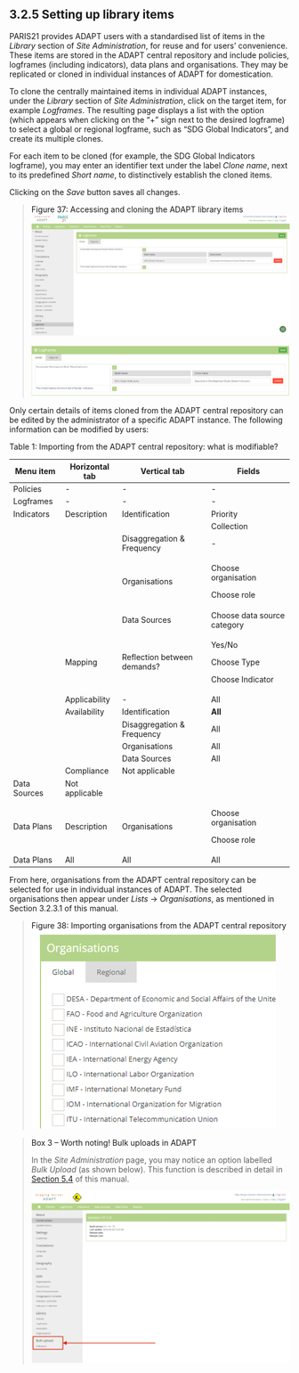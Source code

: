 ## 3.2.5 Setting up library items <!-- {docsify-ignore} -->

PARIS21 provides ADAPT users with a standardised list of items in the
*Library* section of *Site Administration*, for reuse and for users’
convenience. These items are stored in the ADAPT central repository and
include policies, logframes (including indicators), data plans and
organisations. They may be replicated or cloned in individual instances
of ADAPT for domestication.

To clone the centrally maintained items in individual ADAPT instances,
under the *Library* section of *Site Administration*, click on the
target item, for example *Logframes*. The resulting page displays a list
with the option (which appears when clicking on the “+” sign next to the
desired logframe) to select a global or regional logframe, such as “SDG
Global Indicators”, and create its multiple clones.

For each item to be cloned (for example, the SDG Global Indicators
logframe), you may enter an identifier text under the label *Clone
name*, next to its predefined *Short name*, to distinctively establish
the cloned items.

Clicking on the *Save* button saves all changes.

><a id="figure37" class="figure-title">Figure 37: Accessing and cloning the ADAPT library items</a>
><img src="ADAPTmedia\media\image36.png" class="figures" />
>
><img src="ADAPTmedia\media\image37.png" class="figures" />

Only certain details of items cloned from the ADAPT central repository
can be edited by the administrator of a specific ADAPT instance. The
following information can be modified by users:

<a id="table1" class="table-title">Table 1: Importing from the ADAPT central repository: what is modifiable?</a>
<table class="tables">
  <thead>
    <tr>
      <th><strong>Menu item</strong></th>
      <th><strong>Horizontal tab</strong></th>
      <th><strong>Vertical tab</strong></th>
      <th><strong>Fields</strong></th>
    </tr>
  </thead>
  <tbody>
    <tr>
      <td>Policies</td>
      <td>-</td>
      <td>-</td>
      <td>-</td>
    </tr>
    <tr>
      <td>Logframes</td>
      <td>-</td>
      <td>-</td>
      <td>-</td>
    </tr>
    <tr>
      <td>Indicators</td>
      <td>Description</td>
      <td>Identification</td>
      <td>Priority</td>
    </tr>
    <tr>
      <td></td>
      <td></td>
      <td></td>
      <td>Collection</td>
    </tr>
    <tr>
      <td></td>
      <td></td>
      <td>Disaggregation &amp; Frequency</td>
      <td>-</td>
    </tr>
    <tr>
      <td></td>
      <td></td>
      <td>Organisations</td>
      <td><p>Choose organisation</p><p>Choose role</p></td>
    </tr>
    <tr>
      <td></td>
      <td></td>
      <td>Data Sources</td>
      <td>Choose data source category</td>
    </tr>
    <tr>
      <td></td>
      <td>Mapping</td>
      <td>Reflection between demands?</td>
      <td><p>Yes/No</p><p>Choose Type</p><p>Choose Indicator</p></td>
    </tr>
    <tr>
      <td></td>
      <td>Applicability</td>
      <td>-</td>
      <td>All</td>
    </tr>
    <tr>
      <td></td>
      <td>Availability</td>
      <td>Identification</td>
      <td><strong>All</strong></td>
    </tr>
    <tr>
      <td></td>
      <td></td>
      <td>Disaggregation &amp; Frequency</td>
      <td>All</td>
    </tr>
    <tr>
      <td></td>
      <td></td>
      <td>Organisations</td>
      <td>All</td>
    </tr>
    <tr>
      <td></td>
      <td></td>
      <td>Data Sources</td>
      <td>All</td>
    </tr>
    <tr>
      <td></td>
      <td>Compliance</td>
      <td>Not applicable</td>
      <td></td>
    </tr>
    <tr>
      <td>Data Sources</td>
      <td>Not applicable</td>
      <td></td>
      <td></td>
    </tr>
    <tr>
      <td>Data Plans</td>
      <td>Description</td>
      <td>Organisations</td>
      <td><p>Choose organisation</p><p>Choose role</p></td>
    </tr>
    <tr>
      <td>Data Plans</td>
      <td>All</td>
      <td>All</td>
      <td>All</td>
    </tr>
  </tbody>
</table>

From here, organisations from the ADAPT central repository can be
selected for use in individual instances of ADAPT. The selected
organisations then appear under *Lists* -&gt; *Organisations*, as
mentioned in Section 3.2.3.1 of this manual.

><a id="figure38" class="figure-title">Figure 38: Importing organisations from the ADAPT central repository</a>
><img src="ADAPTmedia\media\image38.png" class="figures" />

><a id="box3" class="box-title">Box 3 – Worth noting! Bulk uploads in ADAPT</a>
>
>In the *Site Administration* page, you may notice an option labelled
*Bulk Upload* (as shown below). This function is described in detail in
[Section 5.4](5_4.md) of this manual.
>
><img src="ADAPTmedia\media\image39.png" class="figures" />
